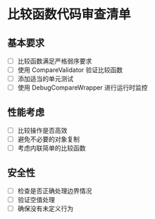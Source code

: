 # 比较函数代码审查清单

## 基本要求
- [ ] 比较函数满足严格弱序要求
- [ ] 使用 CompareValidator 验证比较函数
- [ ] 添加适当的单元测试
- [ ] 使用 DebugCompareWrapper 进行运行时监控

## 性能考虑
- [ ] 比较操作是否高效
- [ ] 避免不必要的对象复制
- [ ] 考虑内联简单的比较函数

## 安全性
- [ ] 检查是否正确处理边界情况
- [ ] 验证空值处理
- [ ] 确保没有未定义行为 